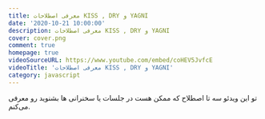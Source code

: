 ```yaml
---
title: معرفی اصطلاحات KISS , DRY و YAGNI
date: '2020-10-21 10:00:00'
description: معرفی اصطلاحات KISS , DRY و YAGNI
cover: cover.png
comment: true
homepage: true
videoSourceURL: https://www.youtube.com/embed/coHEV5JvfcE
videoTitle: 'معرفی اصطلاحات KISS , DRY و YAGNI'
category: javascript
---
```


تو این ویدئو سه تا اصطلاح که ممکن هست در جلسات یا سخنرانی ها بشنوید رو معرفی می‌کنم.
